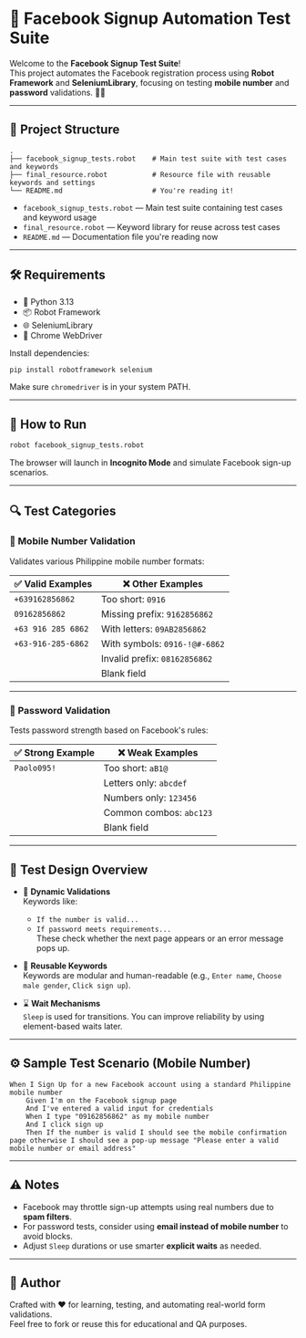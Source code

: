 # 🤖 Facebook Signup Automation Test Suite

Welcome to the **Facebook Signup Test Suite**!  
This project automates the Facebook registration process using **Robot Framework** and **SeleniumLibrary**, focusing on testing **mobile number** and **password** validations. 📱🔐

---

## 📁 Project Structure

```
.
├── facebook_signup_tests.robot    # Main test suite with test cases and keywords
├── final_resource.robot           # Resource file with reusable keywords and settings
└── README.md                      # You're reading it!
```

- `facebook_signup_tests.robot` — Main test suite containing test cases and keyword usage  
- `final_resource.robot` — Keyword library for reuse across test cases  
- `README.md` — Documentation file you're reading now

---

## 🛠️ Requirements

- 🐍 Python 3.13  
- 📦 Robot Framework  
- 🌐 SeleniumLibrary  
- 🧪 Chrome WebDriver

Install dependencies:

```bash
pip install robotframework selenium
```

Make sure `chromedriver` is in your system PATH.

---

## 🚀 How to Run

```bash
robot facebook_signup_tests.robot
```

The browser will launch in **Incognito Mode** and simulate Facebook sign-up scenarios.

---

## 🔍 Test Categories

### 📲 Mobile Number Validation

Validates various Philippine mobile number formats:

| ✅ Valid Examples     | ❌ Other Examples                      |
|----------------------|------------------------------------------|
| `+639162856862`      | Too short: `0916`                        |
| `09162856862`        | Missing prefix: `9162856862`             |
| `+63 916 285 6862`   | With letters: `09AB2856862`              |
| `+63-916-285-6862`   | With symbols: `0916-!@#-6862`            |
|                      | Invalid prefix: `08162856862`           |
|                      | Blank field                              |

---

### 🔑 Password Validation

Tests password strength based on Facebook's rules:

| ✅ Strong Example | ❌ Weak Examples                      |
|------------------|----------------------------------------|
| `Paolo095!`      | Too short: `aB1@`                      |
|                  | Letters only: `abcdef`                |
|                  | Numbers only: `123456`                |
|                  | Common combos: `abc123`               |
|                  | Blank field                           |

---

## 🧠 Test Design Overview

- 📌 **Dynamic Validations**  
  Keywords like:  
  - `If the number is valid...`  
  - `If password meets requirements...`  
  These check whether the next page appears or an error message pops up.

- 🧱 **Reusable Keywords**  
  Keywords are modular and human-readable (e.g., `Enter name`, `Choose male gender`, `Click sign up`).

- ⌛ **Wait Mechanisms**  
  `Sleep` is used for transitions. You can improve reliability by using element-based waits later.

---

## ⚙️ Sample Test Scenario (Mobile Number)

```robot
When I Sign Up for a new Facebook account using a standard Philippine mobile number
    Given I'm on the Facebook signup page
    And I've entered a valid input for credentials
    When I type "09162856862" as my mobile number
    And I click sign up
    Then If the number is valid I should see the mobile confirmation page otherwise I should see a pop-up message "Please enter a valid mobile number or email address"
```

---

## ⚠️ Notes

- Facebook may throttle sign-up attempts using real numbers due to **spam filters**.  
- For password tests, consider using **email instead of mobile number** to avoid blocks.  
- Adjust `Sleep` durations or use smarter **explicit waits** as needed.

---

## 🙋 Author

Crafted with ❤️ for learning, testing, and automating real-world form validations.  
Feel free to fork or reuse this for educational and QA purposes.
